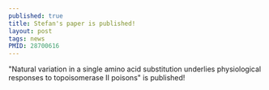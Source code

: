 ```yaml
---
published: true
title: Stefan's paper is published!
layout: post
tags: news
PMID: 28700616
---
```


"Natural variation in a single amino acid substitution underlies physiological responses to topoisomerase II poisons" is published!